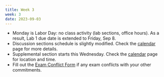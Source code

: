 ```yaml
---
title: Week 3
week: 3
date: 2023-09-03
---
```


- Monday is Labor Day: no class activity (lab sections, office hours). As a result, Lab 1 due date is extended to Friday, Sep 8.
- Discussion sections schedule is slightly modified. Check the [calendar](calendar) page for more details.
- Supplemental section starts this Wednesday. Check the [calendar](calendar) page for location and time.
- Fill out the [Exam Conflict Form](https://edstem.org/us/courses/42657/discussion/3361044) if any exam conflicts with your other commitments.